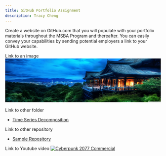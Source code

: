 ```yaml
---
title: GitHub Portfolio Assignment
description: Tracy Cheng
---
```


Create a website on GitHub.com that you will populate with your portfolio materials throughout the MSBA Program and thereafter. You can easily convey your capabilities by sending potential employers a link to your GitHub website. 

Link to an image
![My Picture](/pics/Tracy1.jpg)

Link to other folder
- [Time Series Decomposition](/timeseries/index.md)

Link to other repository
- [Sample Repository](https://github.com/tracyccwm/sample)

Link to Youtube video
[![Cyberpunk 2077 Commercial](https://img.youtube.com/vi/U8qJc6znzZc/0.jpg)](http://www.youtube.com/watch?v=U8qJc6znzZc)
